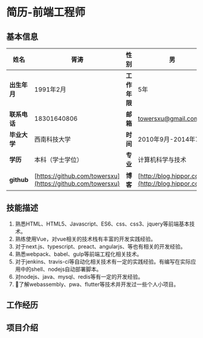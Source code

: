 # 简历-前端工程师

## 基本信息

|<b>姓名</b>|胥涛|<b>性别</b>|男|
|-------|-----------|-----------|----------|
|<b>出生年月</b>|1991年2月|<b>工作年限</b>|5年|
|<b>联系电话</b>|18301640806|<b>邮箱</b>|towersxu@gmail.com|
|<b>毕业大学</b>|西南科技大学|<b>时间</b>|2010年9月-2014年7月|
|<b>学历</b>|本科（学士学位）|<b>专业</b>|计算机科学与技术|
|<b>github</b>|[https://github.com/towersxu](https://github.com/towersxu)|<b>博客</b>|[http://blog.hippor.com](http://blog.hippor.com)|

## 技能描述

1. 熟悉HTML、HTML5、Javascript、ES6、css、css3、jquery等前端基本技术。
2. 熟练使用Vue，对vue相关的技术栈有丰富的开发实践经验。
3. 对于next.js、typescript、preact、angularjs、等也有相关的开发经验。
4. 熟悉webpack、babel、gulp等前端工程化相关技术。
5. 对于jenkins、travis-ci等自动化相关技术有一定的实践经验。有编写在实际应用中的shell、nodejs自动部署脚本。
6. 对nodejs、java、mysql、redis等有一定的开发经验。
7. 了解webassembly、pwa、flutter等技术并开发过一些个人小项目。

## 工作经历

## 项目介绍
